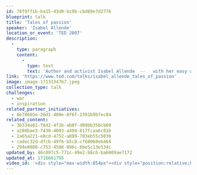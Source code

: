 ```yaml
---
id: 78f9ff1b-ba15-43d0-bc9b-cbd69e7d2776
blueprint: talk
title: 'Tales of passion'
speaker: 'Isabel Allende'
location_or_event: 'TED 2007'
description:
  -
    type: paragraph
    content:
      -
        type: text
        text: 'Author and activist Isabel Allende  --   with her easy wit and honest insights  --  puts the spotlight on passion and the role of women, on creativity, and on defining feminism.'
link: 'https://www.ted.com/talks/isabel_allende_tales_of_passion'
image: image-1713134767.jpeg
collection_type: talk
challenges:
  - war
  - inspiration
related_partner_initiatives:
  - 8e78665e-26d1-400e-8f6f-2391b9bfec84
related_content:
  - 3b334a81-f6d2-4f3b-ab0f-d09bb350cb09
  - a280bae3-7430-4093-a494-817fcaa6c81b
  - 2a65a221-e8cd-4752-a899-703eb55c5036
  - cadec32d-dfcb-49f6-b5c8-cf60068eb464
  - 294e8080-c753-4588-896c-6be5c13e534c
updated_by: 46c097c5-771c-49e2-b8c6-ba6009ae7172
updated_at: 1716661795
video_id: '<div style="max-width:854px"><div style="position:relative;height:0;padding-bottom:56.25%"><iframe src="https://embed.ted.com/talks/lang/en/isabel_allende_tales_of_passion" width="854" height="480" style="position:absolute;left:0;top:0;width:100%;height:100%" frameborder="0" scrolling="no" allowfullscreen></iframe></div></div>'
---
```

